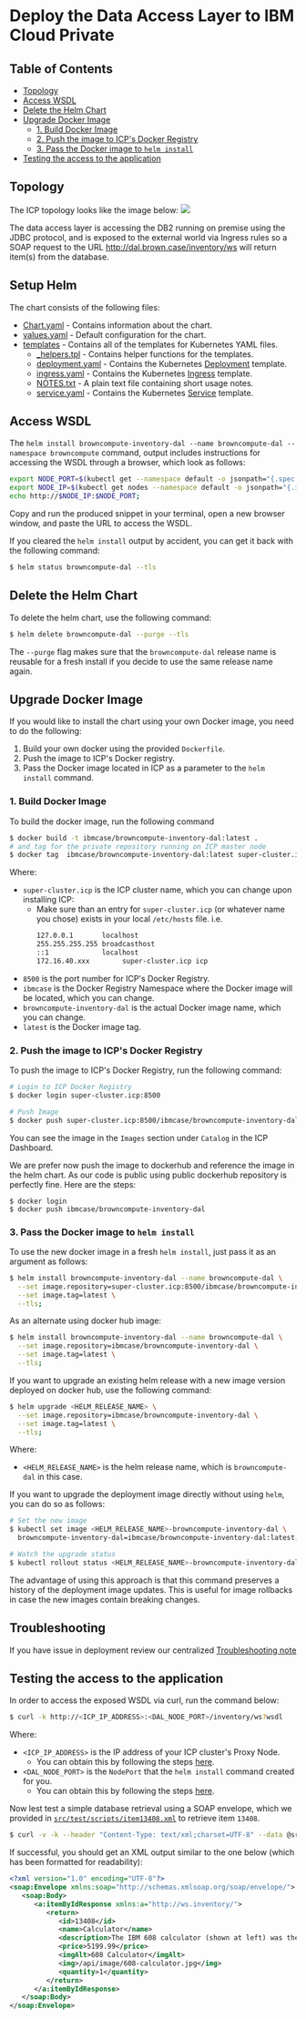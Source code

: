 # Deploy the Data Access Layer to IBM Cloud Private


## Table of Contents
* [Topology](#topology)
* [Access WSDL](#access-wsdl)
* [Delete the Helm Chart](#delete-the-helm-chart)
* [Upgrade Docker Image](#upgrade-docker-image)
  + [1. Build Docker Image](#1-build-docker-image)
  + [2. Push the image to ICP's Docker Registry](#2-push-the-image-to-icps-docker-registry)
  + [3. Pass the Docker image to `helm install`](#3-pass-the-docker-image-to-helm-install)
* [Testing the access to the application](#testing-the-access-to-the-application)

## Topology
The ICP topology looks like the image below:
![](dal-on-icp.png)

The data access layer is accessing the DB2 running on premise using the JDBC protocol, and is exposed to the external world via Ingress rules so a SOAP request to the URL http://dal.brown.case/inventory/ws will return item(s) from the database.

## Setup Helm
The chart consists of the following files:
* [Chart.yaml](../../chart/browncompute-inventory-dal/Chart.yaml) - Contains information about the chart.
* [values.yaml](../../chart/browncompute-inventory-dal/values.yaml) - Default configuration for the chart.
* [templates](../../chart/browncompute-inventory-dal/templates) - Contains all of the templates for Kubernetes YAML files.
  + [_helpers.tpl](../../chart/browncompute-inventory-dal/templates/_helpers.tpl) - Contains helper functions for the templates.
  + [deployment.yaml](../../chart/browncompute-inventory-dal/templates/deployment.yaml) - Contains the Kubernetes [Deployment](https://kubernetes.io/docs/concepts/workloads/controllers/deployment/) template.
  + [ingress.yaml](../../chart/browncompute-inventory-dal/templates/ingress.yaml) - Contains the Kubernetes [Ingress](https://kubernetes.io/docs/concepts/services-networking/ingress/#what-is-ingress) template.
  + [NOTES.txt](../../chart/browncompute-inventory-dal/templates/NOTES.txt) - A plain text file containing short usage notes.
  + [service.yaml](../../chart/browncompute-inventory-dal/templates/service.yaml) - Contains the Kubernetes [Service](https://kubernetes.io/docs/concepts/services-networking/service/) template.

## Access WSDL
The `helm install browncompute-inventory-dal --name browncompute-dal --namespace browncompute` command, output includes instructions for accessing the WSDL through a browser, which look as follows:
```bash
export NODE_PORT=$(kubectl get --namespace default -o jsonpath="{.spec.ports[0].nodePort}" services dal-browncompute-inventory-dal);
export NODE_IP=$(kubectl get nodes --namespace default -o jsonpath="{.items[0].status.addresses[0].address}");
echo http://$NODE_IP:$NODE_PORT;
```

Copy and run the produced snippet in your terminal, open a new browser window, and paste the URL to access the WSDL.

If you cleared the `helm install` output by accident, you can get it back with the following command:
```bash
$ helm status browncompute-dal --tls
```

## Delete the Helm Chart
To delete the helm chart, use the following command:
```bash
$ helm delete browncompute-dal --purge --tls
```

The `--purge` flag makes sure that the `browncompute-dal` release name is reusable for a fresh install if you decide to use the same release name again.

## Upgrade Docker Image
If you would like to install the chart using your own Docker image, you need to do the following:
1. Build your own docker using the provided `Dockerfile`.
2. Push the image to ICP's Docker registry.
3. Pass the Docker image located in ICP as a parameter to the `helm install` command.

### 1. Build Docker Image
To build the docker image, run the following command
```bash
$ docker build -t ibmcase/browncompute-inventory-dal:latest .
# and tag for the private repository running on ICP master node
$ docker tag  ibmcase/browncompute-inventory-dal:latest super-cluster.icp:8500/ibmcase/browncompute-inventory-dal:latest
```

Where:
* `super-cluster.icp` is the ICP cluster name, which you can change upon installing ICP:
  + Make sure than an entry for `super-cluster.icp` (or whatever name you chose) exists in your local `/etc/hosts` file. i.e.
    ```bash
    127.0.0.1       localhost
    255.255.255.255 broadcasthost
    ::1             localhost
    172.16.40.xxx        super-cluster.icp icp
    ```
* `8500` is the port number for ICP's Docker Registry.
* `ibmcase` is the Docker Registry Namespace where the Docker image will be located, which you can change.
* `browncompute-inventory-dal` is the actual Docker image name, which you can change.
* `latest` is the Docker image tag.

### 2. Push the image to ICP's Docker Registry
To push the image to ICP's Docker Registry, run the following command:
```bash
# Login to ICP Docker Registry
$ docker login super-cluster.icp:8500

# Push Image
$ docker push super-cluster.icp:8500/ibmcase/browncompute-inventory-dal:latest
```

You can see the image in the `Images` section under `Catalog` in the ICP Dashboard.

We are prefer now push the image to dockerhub and reference the image in the helm chart. As our code is public using public dockerhub repository is perfectly fine.
Here are the steps:
```
$ docker login
$ docker push ibmcase/browncompute-inventory-dal
```

### 3. Pass the Docker image to `helm install`
To use the new docker image in a fresh `helm install`, just pass it as an argument as follows:
```bash
$ helm install browncompute-inventory-dal --name browncompute-dal \
  --set image.repository=super-cluster.icp:8500/ibmcase/browncompute-inventory-dal \
  --set image.tag=latest \
  --tls;
```
As an alternate using docker hub image:
```bash
$ helm install browncompute-inventory-dal --name browncompute-dal \
  --set image.repository=ibmcase/browncompute-inventory-dal \
  --set image.tag=latest \
  --tls;
```

If you want to upgrade an existing helm release with a new image version deployed on docker hub, use the following command:
```bash
$ helm upgrade <HELM_RELEASE_NAME> \
  --set image.repository=ibmcase/browncompute-inventory-dal \
  --set image.tag=latest \
  --tls;
```

Where:
* `<HELM_RELEASE_NAME>` is the helm release name, which is `browncompute-dal` in this case.

If you want to upgrade the deployment image directly without using `helm`, you can do so as follows:
```bash
# Set the new image
$ kubectl set image <HELM_RELEASE_NAME>-browncompute-inventory-dal \
  browncompute-inventory-dal=ibmcase/browncompute-inventory-dal:latest;

# Watch the upgrade status
$ kubectl rollout status <HELM_RELEASE_NAME>-browncompute-inventory-dal;
```

The advantage of using this approach is that this command preserves a history of the deployment image updates. This is useful for image rollbacks in case the new images contain breaking changes.

## Troubleshooting
If you have issue in deployment review our centralized [Troubleshooting note](https://github.com/ibm-cloud-architecture/refarch-integration/blob/master/docs/icp/troubleshooting.md)

## Testing the access to the application
In order to access the exposed WSDL via curl, run the command below:
```bash
$ curl -k http://<ICP_IP_ADDRESS>:<DAL_NODE_PORT>/inventory/ws?wsdl
```

Where:
* `<ICP_IP_ADDRESS>` is the IP address of your ICP cluster's Proxy Node.
  + You can obtain this by following the steps [here](#access-wsdl).
* `<DAL_NODE_PORT>` is the `NodePort` that the `helm install` command created for you.
  + You can obtain this by following the steps [here](#access-wsdl).

Now lest test a simple database retrieval using a SOAP envelope, which we provided in [`src/test/scripts/item13408.xml`](src/test/scripts/item13408.xml) to retrieve item `13408`.

```bash
$ curl -v -k --header "Content-Type: text/xml;charset=UTF-8" --data @src/test/scripts/item13408.xml http://<ICP_IP_ADDRESS>:<DAL_NODE_PORT>/inventory/ws
```

If successful, you should get an XML output similar to the one below (which has been formatted for readability):
```xml
<?xml version="1.0" encoding="UTF-8"?>
<soap:Envelope xmlns:soap="http://schemas.xmlsoap.org/soap/envelope/">
   <soap:Body>
      <a:itemByIdResponse xmlns:a="http://ws.inventory/">
         <return>
            <id>13408</id>
            <name>Calculator</name>
            <description>The IBM 608 calculator (shown at left) was the first completely transistorized computer available for commercial installation. Announced in April 1955, the 608 began the transition of IBM s line of small and intermediate electronic calculators from vacuum tube to transistor operation. It contained more than 3,000 transistors -- tiny germanium devices no bigger than a paper clip -- and magnetic cores -- doughnut-shaped objects slightly larger than a pinhead, in the first known use of transistors and cores together in a computer. The magnetic cores could remember information indefinitely and recall it in a few millionths of a second, and made up the machine s internal storage or memory.&lt;br&gt;The 608 s transistors made possible a 50 percent reduction in physical size and a 90 percent reduction in power requirements over comparable vacuum tube models. The machine could perform 4,500 additions a second, a computing speed 2.5 times faster than IBM s Type 607 calculator introduced only two years before. It could multiply two 9-digit numbers and derive the 18-digit product in 11 one-thousandths of a second, and divide an 18-digit number by a nine-digit number to produce the nine-digit quotient in just 13 one-thousandths of a second. The associated IBM 535 card read punch (shown at right) was used for both input and output, and was designed to permit a card to be calculated and the results punched while passing through the machine at the rate of 155 cards per minute.&lt;br&gt;In 1957, customers could purchase the 608 for $83,210 (or rent it for $1,760 a month) and the 535 for $44,838 (or rent it for $715 a month). The 608 was withdrawn from marketing in April 1959.</description>
            <price>5199.99</price>
            <imgAlt>608 Calculator</imgAlt>
            <img>/api/image/608-calculator.jpg</img>
            <quantity>1</quantity>
         </return>
      </a:itemByIdResponse>
   </soap:Body>
</soap:Envelope>
```

